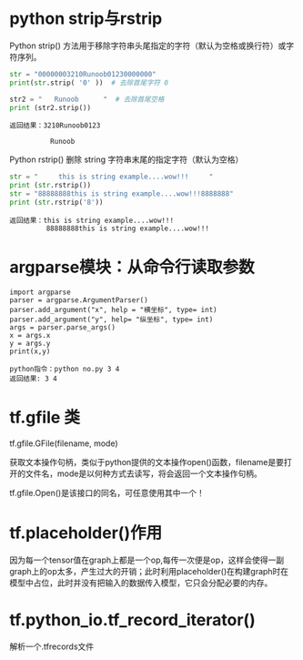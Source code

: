 # python strip与rstrip
Python strip() 方法用于移除字符串头尾指定的字符（默认为空格或换行符）或字符序列。
```py
str = "00000003210Runoob01230000000"
print(str.strip( '0' ))  # 去除首尾字符 0

str2 = "   Runoob      "  # 去除首尾空格
print (str2.strip())
```
```
返回结果：3210Runoob0123

          Runoob
```
Python rstrip() 删除 string 字符串末尾的指定字符（默认为空格）
```py
str = "     this is string example....wow!!!     "
print (str.rstrip())
str = "88888888this is string example....wow!!!8888888"
print (str.rstrip('8'))
```
```
返回结果：this is string example....wow!!!
         88888888this is string example....wow!!!
```

# argparse模块：从命令行读取参数
```
import argparse
parser = argparse.ArgumentParser()
parser.add_argument("x", help = "横坐标", type= int)
parser.add_argument("y", help= "纵坐标", type= int)
args = parser.parse_args()
x = args.x
y = args.y
print(x,y)

python指令：python no.py 3 4
返回结果: 3 4

```

# tf.gfile 类
tf.gfile.GFile(filename, mode)

获取文本操作句柄，类似于python提供的文本操作open()函数，filename是要打开的文件名，mode是以何种方式去读写，将会返回一个文本操作句柄。

tf.gfile.Open()是该接口的同名，可任意使用其中一个！


# tf.placeholder()作用
因为每一个tensor值在graph上都是一个op,每传一次便是op，这样会使得一副graph上的op太多，产生过大的开销；此时利用placeholder()在构建graph时在模型中占位，此时并没有把输入的数据传入模型，它只会分配必要的内存。

# tf.python_io.tf_record_iterator()
解析一个.tfrecords文件


